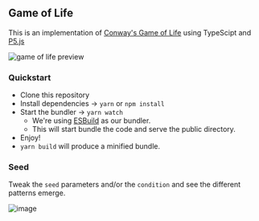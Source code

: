 ## Game of Life

This is an implementation of [Conway's Game of Life](https://en.wikipedia.org/wiki/Conway%27s_Game_of_Life) using TypeScipt and [P5.js](https://p5js.org/)

![game of life preview](./preview.gif)

###  Quickstart

- Clone this repository
- Install dependencies -> `yarn` or `npm install`
- Start the bundler -> `yarn watch`
  - We're using [ESBuild](https://esbuild.github.io/) as our bundler.
  - This will start bundle the code and serve the public directory.
- Enjoy! 
- `yarn build` will produce a minified bundle.

### Seed

Tweak the `seed` parameters and/or the `condition` and see the different patterns emerge. 

![image](https://user-images.githubusercontent.com/108655042/229307862-c55a0f20-0495-4959-9c24-97dbbd764468.png)
